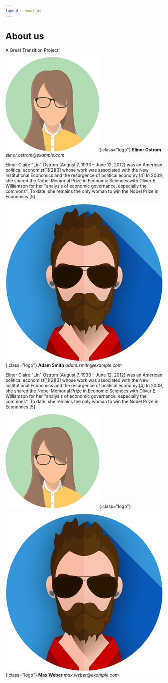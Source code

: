 ```yaml
---
layout: about_us
---
```


# About us

A Great Transition Project

![](assets/images/profile1.png){:class="logo"}
**Elinor Ostrom**
_elinor.ostrom@example.com_

Elinor Claire "Lin" Ostrom (August 7, 1933 – June 12, 2012) was an American political economist[1][2][3] whose work was associated with the New Institutional Economics and the resurgence of political economy.[4] In 2009, she shared the Nobel Memorial Prize in Economic Sciences with Oliver E. Williamson for her "analysis of economic governance, especially the commons". To date, she remains the only woman to win the Nobel Prize in Economics.[5]

![](assets/images/profile2.png){:class="logo"}
**Adam Smith**
_adam.smith@example.com_

Elinor Claire "Lin" Ostrom (August 7, 1933 – June 12, 2012) was an American political economist[1][2][3] whose work was associated with the New Institutional Economics and the resurgence of political economy.[4] In 2009, she shared the Nobel Memorial Prize in Economic Sciences with Oliver E. Williamson for her "analysis of economic governance, especially the commons". To date, she remains the only woman to win the Nobel Prize in Economics.[5]

![](assets/images/profile1.png){:class="logo"}


![](assets/images/profile2.png){:class="logo"}
**Max Weber**
_max.weber@example.com_
